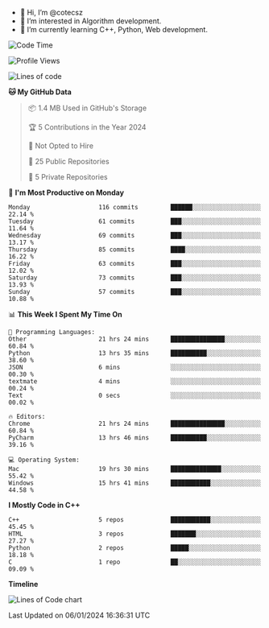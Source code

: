 - 👋 Hi, I’m @cotecsz
- 👀 I’m interested in Algorithm development.
- 🌱 I’m currently learning C++, Python, Web development.

<!---
cotecsz/cotecsz is a ✨ special ✨ repository because its `README.md` (this file) appears on your GitHub profile.
You can click the Preview link to take a look at your changes.
--->

<!--START_SECTION:waka-->
![Code Time](http://img.shields.io/badge/Code%20Time-308%20hrs%2040%20mins-blue)

![Profile Views](http://img.shields.io/badge/Profile%20Views-0-blue)

![Lines of code](https://img.shields.io/badge/From%20Hello%20World%20I%27ve%20Written-1.2%20million%20lines%20of%20code-blue)

**🐱 My GitHub Data** 

> 📦 1.4 MB Used in GitHub's Storage 
 > 
> 🏆 5 Contributions in the Year 2024
 > 
> 🚫 Not Opted to Hire
 > 
> 📜 25 Public Repositories 
 > 
> 🔑 5 Private Repositories 
 > 
📅 **I'm Most Productive on Monday** 

```text
Monday                   116 commits         ██████░░░░░░░░░░░░░░░░░░░   22.14 % 
Tuesday                  61 commits          ███░░░░░░░░░░░░░░░░░░░░░░   11.64 % 
Wednesday                69 commits          ███░░░░░░░░░░░░░░░░░░░░░░   13.17 % 
Thursday                 85 commits          ████░░░░░░░░░░░░░░░░░░░░░   16.22 % 
Friday                   63 commits          ███░░░░░░░░░░░░░░░░░░░░░░   12.02 % 
Saturday                 73 commits          ███░░░░░░░░░░░░░░░░░░░░░░   13.93 % 
Sunday                   57 commits          ███░░░░░░░░░░░░░░░░░░░░░░   10.88 % 
```


📊 **This Week I Spent My Time On** 

```text
💬 Programming Languages: 
Other                    21 hrs 24 mins      ███████████████░░░░░░░░░░   60.84 % 
Python                   13 hrs 35 mins      ██████████░░░░░░░░░░░░░░░   38.60 % 
JSON                     6 mins              ░░░░░░░░░░░░░░░░░░░░░░░░░   00.30 % 
textmate                 4 mins              ░░░░░░░░░░░░░░░░░░░░░░░░░   00.24 % 
Text                     0 secs              ░░░░░░░░░░░░░░░░░░░░░░░░░   00.02 % 

🔥 Editors: 
Chrome                   21 hrs 24 mins      ███████████████░░░░░░░░░░   60.84 % 
PyCharm                  13 hrs 46 mins      ██████████░░░░░░░░░░░░░░░   39.16 % 

💻 Operating System: 
Mac                      19 hrs 30 mins      ██████████████░░░░░░░░░░░   55.42 % 
Windows                  15 hrs 41 mins      ███████████░░░░░░░░░░░░░░   44.58 % 
```

**I Mostly Code in C++** 

```text
C++                      5 repos             ███████████░░░░░░░░░░░░░░   45.45 % 
HTML                     3 repos             ███████░░░░░░░░░░░░░░░░░░   27.27 % 
Python                   2 repos             █████░░░░░░░░░░░░░░░░░░░░   18.18 % 
C                        1 repo              ██░░░░░░░░░░░░░░░░░░░░░░░   09.09 % 
```



**Timeline**

![Lines of Code chart](https://raw.githubusercontent.com/cotecsz/cotecsz/master/assets/bar_graph.png)


 Last Updated on 06/01/2024 16:36:31 UTC
<!--END_SECTION:waka-->
